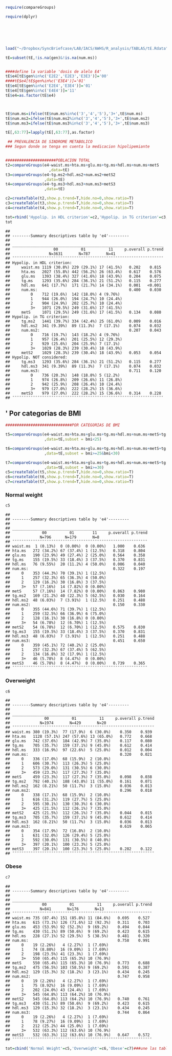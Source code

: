 ``` r
require(compareGroups)

require(dplyr)






load("~/Dropbox/SyncBriefcase/LAB/IACS/AWHS/R_analysis/TABLAS/tE.Rdata")

tE=subset(tE,!is.na(gen)&!is.na(num.ms))


####define la variable 'dosis de alelo E4'
tE$e4[tE$gen%in%c('E2E2','E2E3','E3E3')]='00'
####tE$e4[tE$gen%in%c('E3E4')]='01'
tE$e4[tE$gen%in%c('E2E4','E3E4')]='01'
tE$e4[tE$gen%in%c('E4E4')]='11'
tE$e4=as.factor(tE$e4)



tE$num.ms=ifelse(tE$num.ms%in%c('3','4','5'),'3+',tE$num.ms)
tE$num.ms2=ifelse(tE$num.ms2%in%c('3','4','5'),'3+',tE$num.ms2)
tE$num.ms3=ifelse(tE$num.ms3%in%c('3','4','5'),'3+',tE$num.ms3)

tE[,63:77]=lapply(tE[,63:77],as.factor)

 ## PREVALENCIA DE SINDROME METABOLICO 
### Segun donde se tenga en cuenta la medicacion hipolipemiante 


######################POBLACION TOTAL
t2=compareGroups(e4~waist.ms+hta.ms+glu.ms+tg.ms+hdl.ms+num.ms+metS
                   ,data=tE)
t3=compareGroups(e4~tg.ms2+hdl.ms2+num.ms2+metS2
                 ,data=tE)
t4=compareGroups(e4~tg.ms3+hdl.ms3+num.ms3+metS3
                 ,data=tE)

c2=createTable(t2,show.p.trend=T,hide.no=0,show.ratio=T)
c3=createTable(t3,show.p.trend=T,hide.no=0,show.ratio=T)
c4=createTable(t4,show.p.trend=T,hide.no=0,show.ratio=T)

tot=rbind('Hypolip. in HDL criterion'=c2,'Hypolip. in TG criterion'=c3,'Hypolip. NOT considered'=c4)###une las tablas
tot
```

    ## 
    ## --------Summary descriptives table by 'e4'---------
    ## 
    ## __________________________________________________________________ 
    ##                   00          01          11     p.overall p.trend 
    ##                 N=3631       N=787       N=41                      
    ## ¯¯¯¯¯¯¯¯¯¯¯¯¯¯¯¯¯¯¯¯¯¯¯¯¯¯¯¯¯¯¯¯¯¯¯¯¯¯¯¯¯¯¯¯¯¯¯¯¯¯¯¯¯¯¯¯¯¯¯¯¯¯¯¯¯¯ 
    ## Hypolip. in HDL criterion:
    ##     waist.ms 1119 (30.8%) 229 (29.1%) 17 (41.5%)   0.202    0.815  
    ##     hta.ms   2027 (55.8%) 442 (56.2%) 26 (63.4%)   0.617    0.576  
    ##     glu.ms   1393 (38.4%) 327 (41.6%) 18 (43.9%)   0.204    0.075  
    ##     tg.ms    1293 (35.6%) 284 (36.1%) 21 (51.2%)   0.115    0.277  
    ##     hdl.ms   641 (17.7%)  171 (21.7%) 14 (34.1%)   0.001   <0.001  
    ##     num.ms:                                        0.400    0.030  
    ##         0    712 (19.6%)  142 (18.0%) 4 (9.76%)                    
    ##         1    944 (26.0%)  194 (24.7%) 10 (24.4%)                   
    ##         2    904 (24.9%)  202 (25.7%) 10 (24.4%)                   
    ##         3+   1071 (29.5%) 249 (31.6%) 17 (41.5%)                   
    ##     metS     1071 (29.5%) 249 (31.6%) 17 (41.5%)   0.134    0.080  
    ## Hypolip. in TG criterion:
    ##     tg.ms2   1441 (39.7%) 334 (42.4%) 25 (61.0%)   0.009    0.016  
    ##     hdl.ms2  341 (9.39%)  89 (11.3%)  7 (17.1%)    0.074    0.032  
    ##     num.ms2:                                       0.207    0.043  
    ##         0    716 (19.7%)  143 (18.2%) 4 (9.76%)                    
    ##         1    957 (26.4%)  201 (25.5%) 12 (29.3%)                   
    ##         2    929 (25.6%)  204 (25.9%) 7 (17.1%)                    
    ##         3+   1029 (28.3%) 239 (30.4%) 18 (43.9%)                   
    ##     metS2    1029 (28.3%) 239 (30.4%) 18 (43.9%)   0.053    0.054  
    ## Hypolip. NOT considered:
    ##     tg.ms3   1293 (35.6%) 284 (36.1%) 21 (51.2%)   0.115    0.277  
    ##     hdl.ms3  341 (9.39%)  89 (11.3%)  7 (17.1%)    0.074    0.032  
    ##     num.ms3:                                       0.711    0.120  
    ##         0    736 (20.3%)  148 (18.8%) 5 (12.2%)                    
    ##         1    974 (26.8%)  209 (26.6%) 11 (26.8%)                   
    ##         2    942 (25.9%)  208 (26.4%) 10 (24.4%)                   
    ##         3+   979 (27.0%)  222 (28.2%) 15 (36.6%)                   
    ##     metS3    979 (27.0%)  222 (28.2%) 15 (36.6%)   0.314    0.228  
    ## ¯¯¯¯¯¯¯¯¯¯¯¯¯¯¯¯¯¯¯¯¯¯¯¯¯¯¯¯¯¯¯¯¯¯¯¯¯¯¯¯¯¯¯¯¯¯¯¯¯¯¯¯¯¯¯¯¯¯¯¯¯¯¯¯¯¯

' Por categorias de BMI
-----------------------

``` r
#############################POR CATEGORIAS DE BMI

t5=compareGroups(e4~waist.ms+hta.ms+glu.ms+tg.ms+hdl.ms+num.ms+metS+tg.ms2+hdl.ms2+num.ms2+metS2+tg.ms3+hdl.ms3+num.ms3+metS3
                 ,data=tE,subset = bmi<25)

t6=compareGroups(e4~waist.ms+hta.ms+glu.ms+tg.ms+hdl.ms+num.ms+metS+tg.ms2+hdl.ms2+num.ms2+metS2+tg.ms3+hdl.ms3+num.ms3+metS3
                 ,data=tE,subset = bmi>=25&bmi<30)

t7=compareGroups(e4~waist.ms+hta.ms+glu.ms+tg.ms+hdl.ms+num.ms+metS+tg.ms2+hdl.ms2+num.ms2+metS2+tg.ms3+hdl.ms3+num.ms3+metS3
                 ,data=tE,subset = bmi>=30)
c5=createTable(t5,show.p.trend=T,hide.no=0,show.ratio=T)
c6=createTable(t6,show.p.trend=T,hide.no=0,show.ratio=T)
c7=createTable(t7,show.p.trend=T,hide.no=0,show.ratio=T)
```

### Normal weight

``` r
c5
```

    ## 
    ## --------Summary descriptives table by 'e4'---------
    ## 
    ## ___________________________________________________________ 
    ##              00          01        11     p.overall p.trend 
    ##             N=796      N=179       N=8                      
    ## ¯¯¯¯¯¯¯¯¯¯¯¯¯¯¯¯¯¯¯¯¯¯¯¯¯¯¯¯¯¯¯¯¯¯¯¯¯¯¯¯¯¯¯¯¯¯¯¯¯¯¯¯¯¯¯¯¯¯¯ 
    ## waist.ms  1 (0.13%)  0 (0.00%)  0 (0.00%)   1.000    0.636  
    ## hta.ms   272 (34.2%) 67 (37.4%) 1 (12.5%)   0.318    0.804  
    ## glu.ms   190 (23.9%) 49 (27.4%) 2 (25.0%)   0.564    0.358  
    ## tg.ms    155 (19.5%) 33 (18.4%) 3 (37.5%)   0.370    0.831  
    ## hdl.ms   76 (9.55%)  20 (11.2%) 4 (50.0%)   0.006    0.040  
    ## num.ms:                                     0.322    0.197  
    ##     0    353 (44.3%) 70 (39.1%) 1 (12.5%)                   
    ##     1    257 (32.3%) 65 (36.3%) 4 (50.0%)                   
    ##     2    129 (16.2%) 30 (16.8%) 3 (37.5%)                   
    ##     3+   57 (7.16%)  14 (7.82%) 0 (0.00%)                   
    ## metS     57 (7.16%)  14 (7.82%) 0 (0.00%)   0.863    0.980  
    ## tg.ms2   169 (21.2%) 40 (22.3%) 5 (62.5%)   0.030    0.164  
    ## hdl.ms2  48 (6.03%)  7 (3.91%)  1 (12.5%)   0.251    0.488  
    ## num.ms2:                                    0.150    0.330  
    ##     0    355 (44.6%) 71 (39.7%) 1 (12.5%)                   
    ##     1    259 (32.5%) 66 (36.9%) 6 (75.0%)                   
    ##     2    128 (16.1%) 30 (16.8%) 0 (0.00%)                   
    ##     3+   54 (6.78%)  12 (6.70%) 1 (12.5%)                   
    ## metS2    54 (6.78%)  12 (6.70%) 1 (12.5%)   0.575    0.830  
    ## tg.ms3   155 (19.5%) 33 (18.4%) 3 (37.5%)   0.370    0.831  
    ## hdl.ms3  48 (6.03%)  7 (3.91%)  1 (12.5%)   0.251    0.488  
    ## num.ms3:                                    0.451    0.650  
    ##     0    359 (45.1%) 72 (40.2%) 2 (25.0%)                   
    ##     1    257 (32.3%) 67 (37.4%) 5 (62.5%)                   
    ##     2    134 (16.8%) 32 (17.9%) 1 (12.5%)                   
    ##     3+   46 (5.78%)  8 (4.47%)  0 (0.00%)                   
    ## metS3    46 (5.78%)  8 (4.47%)  0 (0.00%)   0.739    0.365  
    ## ¯¯¯¯¯¯¯¯¯¯¯¯¯¯¯¯¯¯¯¯¯¯¯¯¯¯¯¯¯¯¯¯¯¯¯¯¯¯¯¯¯¯¯¯¯¯¯¯¯¯¯¯¯¯¯¯¯¯¯

### Overweight

``` r
c6
```

    ## 
    ## --------Summary descriptives table by 'e4'---------
    ## 
    ## ______________________________________________________________ 
    ##               00          01          11     p.overall p.trend 
    ##             N=1974       N=429       N=20                      
    ## ¯¯¯¯¯¯¯¯¯¯¯¯¯¯¯¯¯¯¯¯¯¯¯¯¯¯¯¯¯¯¯¯¯¯¯¯¯¯¯¯¯¯¯¯¯¯¯¯¯¯¯¯¯¯¯¯¯¯¯¯¯¯ 
    ## waist.ms 380 (19.3%)  77 (17.9%)  6 (30.0%)    0.350    0.939  
    ## hta.ms   1128 (57.1%) 247 (57.6%) 13 (65.0%)   0.772    0.668  
    ## glu.ms   742 (37.6%)  184 (42.9%) 7 (35.0%)    0.117    0.080  
    ## tg.ms    705 (35.7%)  159 (37.1%) 9 (45.0%)    0.612    0.414  
    ## hdl.ms   333 (16.9%)  97 (22.6%)  5 (25.0%)    0.012    0.004  
    ## num.ms:                                        0.320    0.021  
    ##     0    336 (17.0%)  68 (15.9%)  2 (10.0%)                    
    ##     1    606 (30.7%)  113 (26.3%) 5 (25.0%)                    
    ##     2    573 (29.0%)  131 (30.5%) 6 (30.0%)                    
    ##     3+   459 (23.3%)  117 (27.3%) 7 (35.0%)                    
    ## metS     459 (23.3%)  117 (27.3%) 7 (35.0%)    0.098    0.038  
    ## tg.ms2   792 (40.1%)  188 (43.8%) 11 (55.0%)   0.161    0.071  
    ## hdl.ms2  162 (8.21%)  50 (11.7%)  3 (15.0%)    0.036    0.013  
    ## num.ms2:                                       0.296    0.018  
    ##     0    338 (17.1%)  68 (15.9%)  2 (10.0%)                    
    ##     1    616 (31.2%)  119 (27.7%) 5 (25.0%)                    
    ##     2    595 (30.1%)  130 (30.3%) 6 (30.0%)                    
    ##     3+   425 (21.5%)  112 (26.1%) 7 (35.0%)                    
    ## metS2    425 (21.5%)  112 (26.1%) 7 (35.0%)    0.044    0.015  
    ## tg.ms3   705 (35.7%)  159 (37.1%) 9 (45.0%)    0.612    0.414  
    ## hdl.ms3  162 (8.21%)  50 (11.7%)  3 (15.0%)    0.036    0.013  
    ## num.ms3:                                       0.619    0.065  
    ##     0    354 (17.9%)  72 (16.8%)  2 (10.0%)                    
    ##     1    631 (32.0%)  126 (29.4%) 5 (25.0%)                    
    ##     2    592 (30.0%)  131 (30.5%) 8 (40.0%)                    
    ##     3+   397 (20.1%)  100 (23.3%) 5 (25.0%)                    
    ## metS3    397 (20.1%)  100 (23.3%) 5 (25.0%)    0.282    0.122  
    ## ¯¯¯¯¯¯¯¯¯¯¯¯¯¯¯¯¯¯¯¯¯¯¯¯¯¯¯¯¯¯¯¯¯¯¯¯¯¯¯¯¯¯¯¯¯¯¯¯¯¯¯¯¯¯¯¯¯¯¯¯¯¯

### Obese

``` r
c7
```

    ## 
    ## --------Summary descriptives table by 'e4'---------
    ## 
    ## _____________________________________________________________ 
    ##              00          01          11     p.overall p.trend 
    ##             N=841       N=176       N=13                      
    ## ¯¯¯¯¯¯¯¯¯¯¯¯¯¯¯¯¯¯¯¯¯¯¯¯¯¯¯¯¯¯¯¯¯¯¯¯¯¯¯¯¯¯¯¯¯¯¯¯¯¯¯¯¯¯¯¯¯¯¯¯¯ 
    ## waist.ms 735 (87.4%) 151 (85.8%) 11 (84.6%)   0.695    0.527  
    ## hta.ms   615 (73.1%) 126 (71.6%) 12 (92.3%)   0.311    0.703  
    ## glu.ms   453 (53.9%) 92 (52.3%)  9 (69.2%)    0.494    0.844  
    ## tg.ms    430 (51.1%) 89 (50.6%)  9 (69.2%)    0.423    0.615  
    ## hdl.ms   228 (27.1%) 52 (29.5%)  5 (38.5%)    0.481    0.320  
    ## num.ms:                                       0.758    0.991  
    ##     0    19 (2.26%)   4 (2.27%)  1 (7.69%)                    
    ##     1    74 (8.80%)  16 (9.09%)  1 (7.69%)                    
    ##     2    198 (23.5%) 41 (23.3%)  1 (7.69%)                    
    ##     3+   550 (65.4%) 115 (65.3%) 10 (76.9%)                   
    ## metS     550 (65.4%) 115 (65.3%) 10 (76.9%)   0.773    0.688  
    ## tg.ms2   475 (56.5%) 103 (58.5%) 9 (69.2%)    0.591    0.387  
    ## hdl.ms2  129 (15.3%) 32 (18.2%)  3 (23.1%)    0.434    0.245  
    ## num.ms2:                                      0.747    0.958  
    ##     0    19 (2.26%)   4 (2.27%)  1 (7.69%)                    
    ##     1    75 (8.92%)  16 (9.09%)  1 (7.69%)                    
    ##     2    202 (24.0%) 43 (24.4%)  1 (7.69%)                    
    ##     3+   545 (64.8%) 113 (64.2%) 10 (76.9%)                   
    ## metS2    545 (64.8%) 113 (64.2%) 10 (76.9%)   0.740    0.761  
    ## tg.ms3   430 (51.1%) 89 (50.6%)  9 (69.2%)    0.423    0.615  
    ## hdl.ms3  129 (15.3%) 32 (18.2%)  3 (23.1%)    0.434    0.245  
    ## num.ms3:                                      0.744    0.864  
    ##     0    19 (2.26%)   4 (2.27%)  1 (7.69%)                    
    ##     1    78 (9.27%)  16 (9.09%)  1 (7.69%)                    
    ##     2    212 (25.2%) 44 (25.0%)  1 (7.69%)                    
    ##     3+   532 (63.3%) 112 (63.6%) 10 (76.9%)                   
    ## metS3    532 (63.3%) 112 (63.6%) 10 (76.9%)   0.647    0.572  
    ## ¯¯¯¯¯¯¯¯¯¯¯¯¯¯¯¯¯¯¯¯¯¯¯¯¯¯¯¯¯¯¯¯¯¯¯¯¯¯¯¯¯¯¯¯¯¯¯¯¯¯¯¯¯¯¯¯¯¯¯¯¯

``` r
tot=cbind('Normal Weight'=c5,'Overweight'=c6,'Obese'=c7)###une las tablas
```
